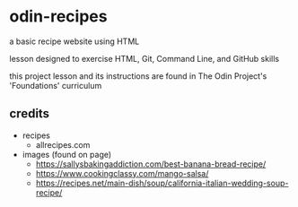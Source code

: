 # odin-recipes
a basic recipe website using HTML

lesson designed to exercise HTML, Git, Command Line, and GitHub skills

this project lesson and its instructions are found in The Odin Project's 'Foundations' curriculum


## credits
 - recipes
     - allrecipes.com
 - images (found on page)
     - https://sallysbakingaddiction.com/best-banana-bread-recipe/
     - https://www.cookingclassy.com/mango-salsa/
     - https://recipes.net/main-dish/soup/california-italian-wedding-soup-recipe/